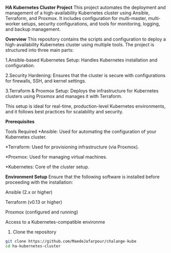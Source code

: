**HA Kubernetes Cluster Project**
This project automates the deployment and management of a high-availability Kubernetes cluster using Ansible, Terraform, and Proxmox. It includes configuration for multi-master, multi-worker setups, security configurations, and tools for monitoring, logging, and backup management.

**Overview**
This repository contains the scripts and configuration to deploy a high-availability Kubernetes cluster using multiple tools. The project is structured into three main parts:

1.Ansible-based Kubernetes Setup: Handles Kubernetes installation and configuration.

2.Security Hardening: Ensures that the cluster is secure with configurations for firewalls, SSH, and kernel settings.

3.Terraform & Proxmox Setup: Deploys the infrastructure for Kubernetes clusters using Proxmox and manages it with Terraform.

This setup is ideal for real-time, production-level Kubernetes environments, and it follows best practices for scalability and security.




**Prerequisites**

Tools Required
*Ansible: Used for automating the configuration of your Kubernetes cluster.

*Terraform: Used for provisioning infrastructure (via Proxmox).

*Proxmox: Used for managing virtual machines.

*Kubernetes: Core of the cluster setup.



**Environment Setup**
Ensure that the following software is installed before proceeding with the installation:

Ansible (2.x or higher)

Terraform (v0.13 or higher)

Proxmox (configured and running)

Access to a Kubernetes-compatible environme




1. Clone the repository
```bash
git clone https://github.com/MaedeJafarpour/chalange-kube
cd ha-kubernetes-cluster







